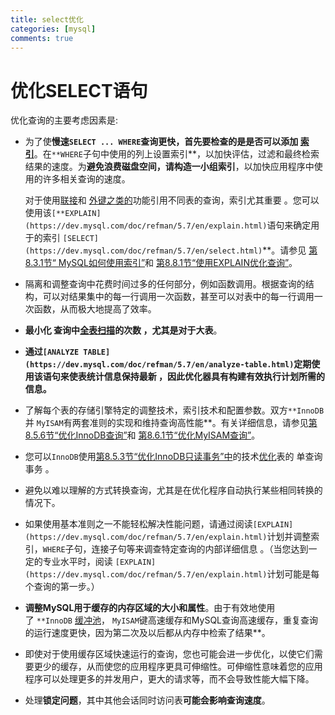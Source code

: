 ```yaml
---
title: select优化
categories: [mysql]
comments: true
---
```

# 优化SELECT语句

优化查询的主要考虑因素是:

- 为了使**慢速`SELECT ... WHERE`**查询更快，首先要检查的是是否可以**添加 [索引](https://dev.mysql.com/doc/refman/5.7/en/glossary.html#glos_index)**。在`**WHERE`子句中使用的列上设置索引**，以加快评估，过滤和最终检索结果的速度。为**避免浪费磁盘空间，请构造一小组索引**，以加快应用程序中使用的许多相关查询的速度。

    对于使用[联接](https://dev.mysql.com/doc/refman/5.7/en/glossary.html#glos_join)和 [外键之类的](https://dev.mysql.com/doc/refman/5.7/en/glossary.html#glos_foreign_key)功能引用不同表的查询，索引尤其重要 。您可以使用该`[**EXPLAIN](https://dev.mysql.com/doc/refman/5.7/en/explain.html)`语句来确定用于的索引 `[SELECT](https://dev.mysql.com/doc/refman/5.7/en/select.html)`**。请参见 [第8.3.1节“ MySQL如何使用索引”](https://dev.mysql.com/doc/refman/5.7/en/mysql-indexes.html)和 [第8.8.1节“使用EXPLAIN优化查询”](https://dev.mysql.com/doc/refman/5.7/en/using-explain.html)。

- 隔离和调整查询中花费时间过多的任何部分，例如函数调用。根据查询的结构，可以对结果集中的每一行调用一次函数，甚至可以对表中的每一行调用一次函数，从而极大地提高了效率。
- **最小化 查询中[全表扫描](https://dev.mysql.com/doc/refman/5.7/en/glossary.html#glos_full_table_scan)的次数 ，尤其是对于大表**。
- **通过`[ANALYZE TABLE](https://dev.mysql.com/doc/refman/5.7/en/analyze-table.html)`定期使用该语句来使表统计信息保持最新 ，因此优化器具有构建有效执行计划所需的信息。**
- 了解每个表的存储引擎特定的调整技术，索引技术和配置参数。双方`**InnoDB`并 `MyISAM`有两套准则的实现和维持查询高性能**。有关详细信息，请参见[第8.5.6节“优化InnoDB查询”](https://dev.mysql.com/doc/refman/5.7/en/optimizing-innodb-queries.html)和 [第8.6.1节“优化MyISAM查询”](https://dev.mysql.com/doc/refman/5.7/en/optimizing-queries-myisam.html)。
- 您可以`InnoDB`使用[第8.5.3节“优化InnoDB只读事务”中](https://dev.mysql.com/doc/refman/5.7/en/innodb-performance-ro-txn.html)的技术[优化](https://dev.mysql.com/doc/refman/5.7/en/innodb-performance-ro-txn.html)表的 单查询事务 。
- 避免以难以理解的方式转换查询，尤其是在优化程序自动执行某些相同转换的情况下。
- 如果使用基本准则之一不能轻松解决性能问题，请通过阅读`[EXPLAIN](https://dev.mysql.com/doc/refman/5.7/en/explain.html)`计划并调整索引，`WHERE`子句，连接子句等来调查特定查询的内部详细信息 。（当您达到一定的专业水平时，阅读 `[EXPLAIN](https://dev.mysql.com/doc/refman/5.7/en/explain.html)`计划可能是每个查询的第一步。）
- **调整MySQL用于缓存的内存区域的大小和属性**。由于有效地使用了 `**InnoDB` [缓冲池](https://dev.mysql.com/doc/refman/5.7/en/glossary.html#glos_buffer_pool)， `MyISAM`键高速缓存和MySQL查询高速缓存，重复查询的运行速度更快，因为第二次及以后都从内存中检索了结果**。
- 即使对于使用缓存区域快速运行的查询，您也可能会进一步优化，以使它们需要更少的缓存，从而使您的应用程序更具可伸缩性。可伸缩性意味着您的应用程序可以处理更多的并发用户，更大的请求等，而不会导致性能大幅下降。
- 处理**锁定问题**，其中其他会话同时访问表**可能会影响查询速度**。

